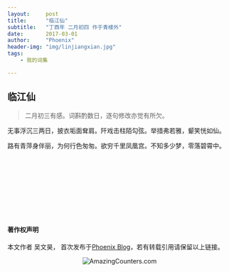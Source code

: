 ```yaml
---
layout:     post
title:      "临江仙"
subtitle:   "丁酉年 二月初四 作于青楼外"
date:       2017-03-01
author:     "Phoenix"
header-img: "img/linjiangxian.jpg"
tags:
    - 我的词集

---
```


## 临江仙

> 二月初三有感。词斟酌数日，逐句修改亦觉有所欠。

无事浮沉三两日，披衣垢面耷肩。阡戏击柱陌勾弦。举措弗若雅，颦笑恍如仙。

路有青萍身伴丽，为何行色匆匆。欲穷千里凤凰宫。不知多少梦，零落碧霄中。

<br><br>
<br><br>
<br><br>
<br><br>

#### 著作权声明

本文作者 吴文昊， 首次发布于[Phoenix Blog](phoenixwu.cn)，若有转载引用请保留以上链接。

<!-- 访问统计功能 -->
<div align="center"><img border="0" src="http://cc.amazingcounters.com/counter.php?i=3213183&c=9639862" alt="AmazingCounters.com"></div>
